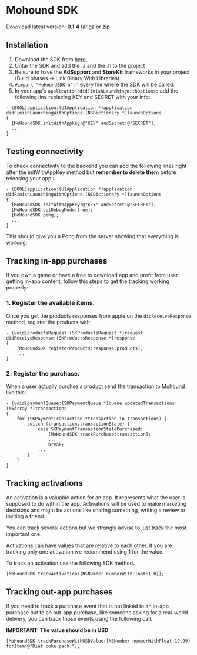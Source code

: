 # Mohound SDK
Download latest version: **0.1.4** [tar.gz](https://www.dropbox.com/s/v6xyrxtwkuy2lj8/MohoundSDK-0.1.4.tar.gz) or
[zip](https://www.dropbox.com/s/qxse7v45nqte7dj/MohoundSDK-0.1.4.zip)

## Installation
1. Download the SDK from [here.](https://www.dropbox.com/s/v6xyrxtwkuy2lj8/MohoundSDK-0.1.4.tar.gz)
2. Untar the SDK and add the .a and the .h to the project
3. Be sure to have the **AdSupport** and **StoreKit** frameworks in your project (Build phases -> Link Binary With 
Libraries).
4. ``#import "MoHoundSDK.h"`` in every file where the SDK will be called.
5. In your app's ``application:didFinishLaunchingWithOptions:`` add the following line replacing KEY and SECRET with
   your info:  

```objc    
- (BOOL)application:(UIApplication *)application didFinishLaunchingWithOptions:(NSDictionary *)launchOptions
{
  [MoHoundSDK initWithAppKey:@"KEY" andSecret:@"SECRET"];
  ...
}
```

## Testing connectivity
To check connectivity to the backend you can add the following lines right after the initWithAppKey method but **remember 
to delete them** before releasing your app!:

```objc 
- (BOOL)application:(UIApplication *)application didFinishLaunchingWithOptions:(NSDictionary *)launchOptions
{
  [MoHoundSDK initWithAppKey:@"KEY" andSecret:@"SECRET"];
  [MoHoundSDK setDebugMode:true];
  [MoHoundSDK ping];
  ...
}
```

This should give you a Pong from the server showing that everything is working.

## Tracking in-app purchases
If you own a game or have a free to download app and profit from user getting in-app content, follow this steps to get 
the tracking working properly:

### 1. Register the available items.
Once you get the products responses from apple on the ``didReceiveResponse`` method, register the products with:

```objc
- (void)productsRequest:(SKProductsRequest *)request didReceiveResponse:(SKProductsResponse *)response
{
    [MoHoundSDK registerProducts:response.products];
    ...
}
```

### 2. Register the purchase.
When a user actually purchse a product send the transaction to Mohound like this:

```objc
- (void)paymentQueue:(SKPaymentQueue *)queue updatedTransactions:(NSArray *)transactions
{
    for (SKPaymentTransaction *transaction in transactions) {
        switch (transaction.transactionState) {
            case SKPaymentTransactionStatePurchased:
                [MoHoundSDK trackPurchase:transaction];
                ...
                break;
            ...
        }
    }
}
```

## Tracking activations
An activation is a valuable action for an app. It represents what the user is supposed to do within the app. Activations 
will be used to make marketing decisions and might be actions like sharing something, writing a review or inviting a 
friend.

You can track several actions but we strongly advise to just track the most important one. 

Activations can have values that are relative to each other. If you are tracking only one activation
we recommend using 1 for the value.

To track an activation use the following SDK method.

```objc
[MoHoundSDK trackActivation:[NSNumber numberWithFloat:1.0]];
```

## Tracking out-app purchases
If you need to track a purchase event that is not linked to an in-app purchase but to an out-app purchase, like someone 
asking for a real-world delivery, you can track those events using the following call.

**IMPORTANT: The value should be in USD**

```objc
[MoHoundSDK trackPurchaseWithUSDValue:[NSNumber numberWithFloat:19.99] forItem:@"Diet coke pack."];
```
